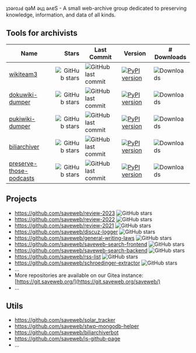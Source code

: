 ʇɔǝɾoɹԀ qǝM ǝɥʇ ǝʌɐS - A small web-archive group dedicated to preserving knowledge, information, and data of all kinds.

## Tools for archivists

| Name  | Stars | Last Commit | Version | # Downloads |
| ----  | ------: | ----------- | ------- | ----------- |
| [wikiteam3](https://github.com/saveweb/wikiteam3) | ![GitHub stars](https://img.shields.io/github/stars/saveweb/wikiteam3) | ![GitHub last commit](https://img.shields.io/github/last-commit/saveweb/wikiteam3) | [![PyPI version](https://img.shields.io/pypi/v/wikiteam3)](https://pypi.org/project/wikiteam3/) | ![Downloads](https://img.shields.io/pypi/dm/wikiteam3) |
| [dokuwiki-dumper](https://github.com/saveweb/dokuwiki-dumper) | ![GitHub stars](https://img.shields.io/github/stars/saveweb/dokuwiki-dumper) | ![GitHub last commit](https://img.shields.io/github/last-commit/saveweb/dokuwiki-dumper) | [![PyPI version](https://img.shields.io/pypi/v/dokuwikidumper)](https://pypi.org/project/dokuwikidumper/) | ![Downloads](https://img.shields.io/pypi/dm/dokuwikidumper) |
| [pukiwiki-dumper](https://github.com/saveweb/pukiwiki-dumper) | ![GitHub stars](https://img.shields.io/github/stars/saveweb/pukiwiki-dumper) | ![GitHub last commit](https://img.shields.io/github/last-commit/saveweb/pukiwiki-dumper) | [![PyPI version](https://img.shields.io/pypi/v/pukiwikidumper)](https://pypi.org/project/pukiwikidumper/) | ![Downloads](https://img.shields.io/pypi/dm/pukiwikidumper) |
| [biliarchiver](https://github.com/saveweb/biliarchiver) | ![GitHub stars](https://img.shields.io/github/stars/saveweb/biliarchiver) | ![GitHub last commit](https://img.shields.io/github/last-commit/saveweb/biliarchiver) | [![PyPI version](https://img.shields.io/pypi/v/biliarchiver)](https://pypi.org/project/biliarchiver/) | ![Downloads](https://img.shields.io/pypi/dm/biliarchiver) |
| [preserve-those-podcasts](https://github.com/saveweb/preserve-those-podcasts) | ![GitHub stars](https://img.shields.io/github/stars/saveweb/preserve-those-podcasts) | ![GitHub last commit](https://img.shields.io/github/last-commit/saveweb/preserve-those-podcasts) | [![PyPI version](https://img.shields.io/pypi/v/PreserveThosePod)](https://pypi.org/project/PreserveThosePod/) | ![Downloads](https://img.shields.io/pypi/dm/PreserveThosePod) |

## Projects

- https://github.com/saveweb/review-2023 ![GitHub stars](https://img.shields.io/github/stars/saveweb/review-2023)
- https://github.com/saveweb/review-2022 ![GitHub stars](https://img.shields.io/github/stars/saveweb/review-2022)
- https://github.com/saveweb/review-2021 ![GitHub stars](https://img.shields.io/github/stars/saveweb/review-2021)
- https://github.com/saveweb/discuz-logger ![GitHub stars](https://img.shields.io/github/stars/saveweb/discuz-logger)
- https://github.com/saveweb/general-writing-laws ![GitHub stars](https://img.shields.io/github/stars/saveweb/general-writing-laws)
- https://github.com/saveweb/saveweb-search-frontend ![GitHub stars](https://img.shields.io/github/stars/saveweb/saveweb-search-frontend)
- https://github.com/saveweb/saveweb-search-backend ![GitHub stars](https://img.shields.io/github/stars/saveweb/saveweb-search-backend)
- https://github.com/saveweb/rss-list ![GitHub stars](https://img.shields.io/github/stars/saveweb/rss-list)
- https://github.com/saveweb/schroedinger-extractor ![GitHub stars](https://img.shields.io/github/stars/saveweb/schroedinger-extractor)
- ...
- More repositories are available on our Gitea instance: [https://git.saveweb.org/](https://git.saveweb.org/saveweb/)
- ...
## Utils

- https://github.com/saveweb/solar_tracker
- https://github.com/saveweb/stwp-mongodb-helper
- https://github.com/saveweb/biliarchiverbot
- https://github.com/saveweb/is-github-page
- ...

